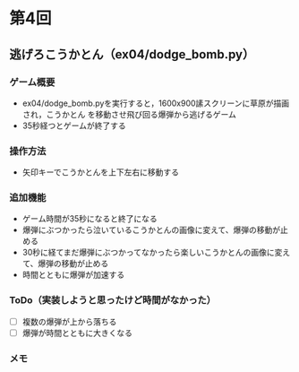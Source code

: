 # 第4回
## 逃げろこうかとん（ex04/dodge_bomb.py）
### ゲーム概要
- ex04/dodge_bomb.pyを実行すると，1600x900䛾スクリーンに草原が描画され，こうかとん
を移動させ飛び回る爆弾から逃げるゲーム
- 35秒経つとゲームが終了する
### 操作方法
- 矢印キーでこうかとんを上下左右に移動する
### 追加機能
- ゲーム時間が35秒になると終了になる
- 爆弾にぶつかったら泣いているこうかとんの画像に変えて、爆弾の移動が止める
- 30秒に経てまだ爆弾にぶつかってなかったら楽しいこうかとんの画像に変えて、爆弾の移動が止める
- 時間とともに爆弾が加速する
### ToDo（実装しようと思ったけど時間がなかった）
- [ ] 複数の爆弾が上から落ちる
- [ ] 爆弾が時間とともに大きくなる
### メモ